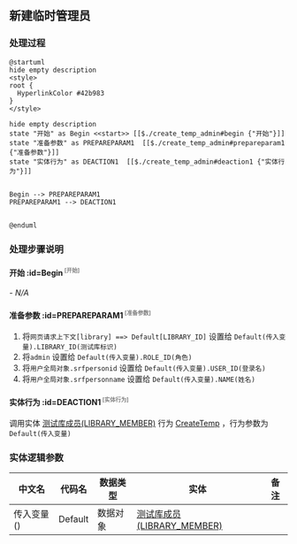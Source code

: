 ## 新建临时管理员 <!-- {docsify-ignore-all} -->

   

### 处理过程

```plantuml
@startuml
hide empty description
<style>
root {
  HyperlinkColor #42b983
}
</style>

hide empty description
state "开始" as Begin <<start>> [[$./create_temp_admin#begin {"开始"}]]
state "准备参数" as PREPAREPARAM1  [[$./create_temp_admin#prepareparam1 {"准备参数"}]]
state "实体行为" as DEACTION1  [[$./create_temp_admin#deaction1 {"实体行为"}]]


Begin --> PREPAREPARAM1
PREPAREPARAM1 --> DEACTION1


@enduml
```


### 处理步骤说明

#### 开始 :id=Begin<sup class="footnote-symbol"> <font color=gray size=1>[开始]</font></sup>



*- N/A*
#### 准备参数 :id=PREPAREPARAM1<sup class="footnote-symbol"> <font color=gray size=1>[准备参数]</font></sup>



1. 将`网页请求上下文[library] ==> Default[LIBRARY_ID]` 设置给  `Default(传入变量).LIBRARY_ID(测试库标识)`
2. 将`admin` 设置给  `Default(传入变量).ROLE_ID(角色)`
3. 将`用户全局对象.srfpersonid` 设置给  `Default(传入变量).USER_ID(登录名)`
4. 将`用户全局对象.srfpersonname` 设置给  `Default(传入变量).NAME(姓名)`

#### 实体行为 :id=DEACTION1<sup class="footnote-symbol"> <font color=gray size=1>[实体行为]</font></sup>



调用实体 [测试库成员(LIBRARY_MEMBER)](module/TestMgmt/Library_member.md) 行为 [CreateTemp](module/TestMgmt/Library_member#行为) ，行为参数为`Default(传入变量)`



### 实体逻辑参数

|    中文名   |    代码名    |  数据类型    |  实体   |备注 |
| --------| --------| -------- | -------- | --------   |
|传入变量(<i class="fa fa-check"/></i>)|Default|数据对象|[测试库成员(LIBRARY_MEMBER)](module/TestMgmt/Library_member.md)||

